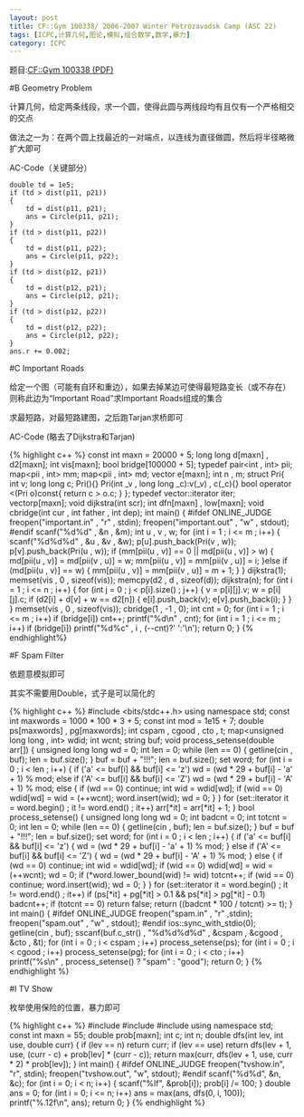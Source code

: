 ```yaml
---
layout: post
title: CF::Gym 100338/ 2006-2007 Winter Petrozavodsk Camp (ASC 22)
tags: [ICPC,计算几何,图论,模拟,组合数学,数学,暴力]
category: ICPC
---
```


题目:[CF::Gym 100338 (PDF)](http://codeforces.com/gym/100338/attachments/download/2136/20062007-winter-petrozavodsk-camp-andrew-stankevich-contest-22-asc-22-en.pdf)

#B Geometry Problem

计算几何，给定两条线段，求一个圆，使得此圆与两线段均有且仅有一个严格相交的交点

做法之一为：在两个圆上找最近的一对端点，以连线为直径做圆，然后将半径略微扩大即可

AC-Code（关键部分）

	double td = 1e5;
	if (td > dist(p11, p21))
	{
		td = dist(p11, p21);
		ans = Circle(p11, p21);
	}
	if (td > dist(p11, p22))
	{
		td = dist(p11, p22);
		ans = Circle(p11, p22);
	}
	if (td > dist(p12, p21))
	{
		td = dist(p12, p21);
		ans = Circle(p12, p21);
	}
	if (td > dist(p12, p22))
	{
		td = dist(p12, p22);
		ans = Circle(p12, p22);
	}
	ans.r += 0.002;

#C Important Roads

给定一个图（可能有自环和重边），如果去掉某边可使得最短路变长（或不存在）则称此边为“Important Road”求Important Roads组成的集合

求最短路，对最短路建图，之后跑Tarjan求桥即可

AC-Code (略去了Dijkstra和Tarjan)

{% highlight c++ %}
const int maxn = 20000 + 5;
long long d[maxn] , d2[maxn];
int vis[maxn];
bool bridge[100000 + 5];
typedef pair<int , int> pii;
map<pii , int> mm;
map<pii , int> md;
vector<int> e[maxn];
int n , m;
struct Pri{
    int v;
	long long c;
    Pri(){}
    Pri(int _v , long long _c):v(_v) , c(_c){}
    bool operator <(Pri o)const{
        return c > o.c;
    }
};
typedef vector<Pri>::iterator iter;
vector<Pri>p[maxn];
void dijkstra(int scr);
int dfn[maxn] , low[maxn];
void cbridge(int cur , int father , int dep);
int main()
{
#ifdef ONLINE_JUDGE
    freopen("important.in" , "r" , stdin);
    freopen("important.out" , "w" , stdout);
#endif
    scanf("%d%d" , &n , &m);
    int u , v , w;
    for (int i = 1 ; i <= m ; i++)
    {
        scanf("%d%d%d" , &u , &v , &w);
        p[u].push_back(Pri(v , w));
        p[v].push_back(Pri(u , w));
        if (mm[pii(u , v)] == 0 || md[pii(u , v)] > w)
        {
            md[pii(u , v)] = md[pii(v , u)] = w;
            mm[pii(u , v)] = mm[pii(v , u)] = i;
        }else if (md[pii(u , v)] == w)
        {
            mm[pii(u , v)] = mm[pii(v , u)] = m + 1;
        }
    }
    dijkstra(1);
    memset(vis , 0 , sizeof(vis));
    memcpy(d2 , d , sizeof(d));
    dijkstra(n);
    for (int i = 1 ; i <= n ; i++)
    {
        for (int j = 0 ; j < p[i].size() ; j++)
        {
            v = p[i][j].v;
            w = p[i][j].c;
            if (d2[i] + d[v] + w == d2[n])
            {
                e[i].push_back(v);
                e[v].push_back(i);
            }
        }
    }
    memset(vis , 0 , sizeof(vis));
    cbridge(1 , -1 , 0);
    int cnt = 0;
    for (int i = 1 ; i <= m ; i++)
        if (bridge[i])
            cnt++;
    printf("%d\n" , cnt);
    for (int i = 1 ; i <= m ; i++)
        if (bridge[i])
            printf("%d%c" , i , (--cnt)?' ':'\n');
    return 0;
}
{% endhighlight%}

#F Spam Filter

依题意模拟即可

其实不需要用Double，式子是可以简化的

{% highlight c++ %}
#include <bits/stdc++.h>
using namespace std;
const int maxwords = 1000 * 100 * 3 + 5;
const int mod = 1e15 + 7;
double ps[maxwords] , pg[maxwords];
int cspam , cgood , cto , t;
map<unsigned long long , int> wdid;
int wcnt;
string buf;
void process_setense(double arr[])
{
	unsigned long long wd = 0;
	int len = 0;
	while (len == 0)
	{
		getline(cin , buf);
		len = buf.size();
	}
	buf = buf + "!!!";
	len = buf.size();
	set<int> word;
	for (int i = 0 ; i < len ; i++)
	{
		if ('a' <= buf[i] && buf[i] <= 'z')
			wd = (wd * 29 + buf[i] - 'a' + 1) % mod;
		else if ('A' <= buf[i] && buf[i] <= 'Z')
			wd = (wd * 29 + buf[i] - 'A' + 1) % mod;
		else
		{
			if (wd == 0)
				continue;
			int wid = wdid[wd];
			if (wid == 0)
				wdid[wd] = wid = (++wcnt);
			word.insert(wid);
			wd = 0;
		}
	}
	for (set<int>::iterator it = word.begin() ; it != word.end() ; it++)
		arr[*it] = arr[*it] + 1;
}
bool process_setense()
{
	unsigned long long wd = 0;
	int badcnt = 0;
	int totcnt = 0;
	int len = 0;
	while (len == 0)
	{
		getline(cin , buf);
		len = buf.size();
	}
	buf = buf + "!!!";
	len = buf.size();
	set<int> word;
	for (int i = 0 ; i < len ; i++)
	{
		if ('a' <= buf[i] && buf[i] <= 'z')
		{
			wd = (wd * 29 + buf[i] - 'a' + 1) % mod;
		}
		else if ('A' <= buf[i] && buf[i] <= 'Z')
		{
			wd = (wd * 29 + buf[i] - 'A' + 1) % mod;
		}
		else
		{
			if (wd == 0)
				continue;
			int wid = wdid[wd];
			if (wid == 0)
				wdid[wd] = wid = (++wcnt);
			wd = 0;
			if (*word.lower_bound(wid) != wid)
				totcnt++;
			if (wid == 0)
				continue;
			word.insert(wid);
			wd = 0;
		}
	}
	for (set<int>::iterator it = word.begin() ; it != word.end() ; it++)
		if (ps[*it] + pg[*it] > 0.1 && ps[*it] > pg[*it] - 0.1)
			badcnt++;
	if (totcnt == 0)
		return false;
	return ((badcnt * 100 / totcnt) >= t);
}
int main()
{
#ifdef ONLINE_JUDGE
	freopen("spam.in" , "r" ,stdin);
	freopen("spam.out" , "w" , stdout);
#endif
	ios::sync_with_stdio(0);
	getline(cin , buf);
	sscanf(buf.c_str() , "%d%d%d%d" , &cspam , &cgood , &cto , &t);
	for (int i = 0 ; i < cspam ; i++)
		process_setense(ps);
	for (int i = 0 ; i < cgood ; i++)
		process_setense(pg);
	for (int i = 0 ; i < cto ; i++)
		printf("%s\n" , process_setense() ? "spam" : "good");
	return 0;
}
{% endhighlight %}

#I TV Show

枚举使用保险的位置，暴力即可

{% highlight c++ %}
#include <iostream>
#include <cstdio>
#include <cstring>
using namespace std;
const int maxn = 55;
double prob[maxn];
int c;
int n;
double dfs(int lev, int use, double curr)
{
	if (lev == n)
		return curr;
	if (lev == use)
		return dfs(lev + 1, use, (curr - c) + prob[lev] * (curr - c));
	return max(curr, dfs(lev + 1, use, curr * 2) * prob[lev]);
}
int main()
{
#ifdef ONLINE_JUDGE
	freopen("tvshow.in", "r", stdin);
	freopen("tvshow.out", "w", stdout);
#endif
	scanf("%d%d", &n, &c);
	for (int i = 0; i < n; i++)
	{
		scanf("%lf", &prob[i]);
		prob[i] /= 100;
	}
	double ans = 0;
	for (int i = 0; i <= n; i++)
		ans = max(ans, dfs(0, i, 100));
	printf("%.12f\n", ans);
	return 0;
}
{% endhighlight %}
